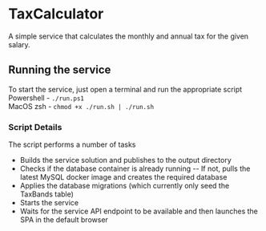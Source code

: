 # TaxCalculator

A simple service that calculates the monthly and annual tax for the given salary.

## Running the service
To start the service, just open a terminal and run the appropriate script<br/>
Powershell - `./run.ps1`<br/>
MacOS zsh - `chmod +x ./run.sh | ./run.sh`<br/>

### Script Details
The script performs a number of tasks
- Builds the service solution and publishes to the output directory
- Checks if the database container is already running
-- If not, pulls the latest MySQL docker image and creates the required database
- Applies the database migrations (which currently only seed the TaxBands table)
- Starts the service
- Waits for the service API endpoint to be available and then launches the SPA in the default browser
